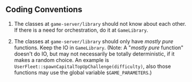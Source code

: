 ## Coding Conventions

1. The classes at `game-server/library` should not know about each other. If there is a need for orchestration, do it at `GameLibrary`.

1. The classes at `game-server/library` should only have _mostly pure_ functions. Keep the IO in `GameLibrary`. (Note: A "_mostly pure_ function" doesn't do IO, but may not necessarily be totally deterministic, if it makes a random choice. An example is `UserFleet::spawnCapitalTopUpChallenge(difficulty)`, also those functions may use the global variable `$GAME_PARAMETERS`.)
